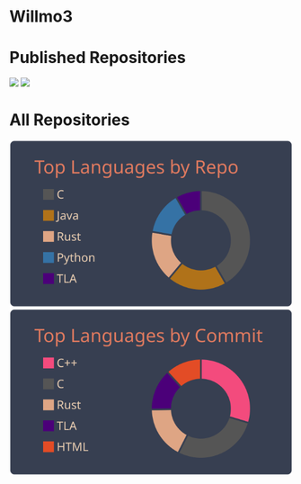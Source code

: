 # Willmo3

# Published Repositories
![](http://github-profile-summary-cards.vercel.app/api/cards/repos-per-language?username=willmo3&theme=calm) 
![](http://github-profile-summary-cards.vercel.app/api/cards/most-commit-language?username=willmo3&theme=calm)

# All Repositories
[![](https://raw.githubusercontent.com/Willmo3/Willmo3/main/profile-summary-card-output/calm/1-repos-per-language.svg)](https://github.com/vn7n24fzkq/github-profile-summary-cards) [![](https://raw.githubusercontent.com/Willmo3/Willmo3/main/profile-summary-card-output/calm/2-most-commit-language.svg)](https://github.com/vn7n24fzkq/github-profile-summary-cards)
